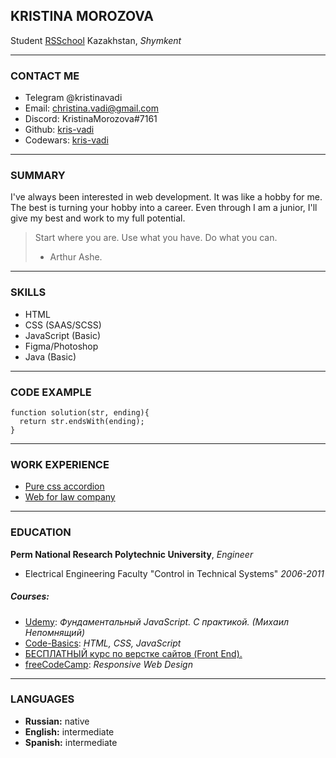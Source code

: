 ## KRISTINA MOROZOVA
Student [RSSchool](https://rs.school/)
Kazakhstan, *Shymkent*

---
### CONTACT ME
- Telegram @kristinavadi
- Email:  <christina.vadi@gmail.com>
- Discord: KristinaMorozova#7161
- Github: [kris-vadi](https://github.com/kris-vadi)
- Codewars: [kris-vadi](https://www.codewars.com/users/kris-vadi)

---
### SUMMARY
I've always been interested in web development.
It was like a hobby for me. The best is turning your hobby into a career.
Even through I am a junior, I'll give my best and work to my full potential.

> Start where you are. Use what you have. Do what you can.
> - Arthur Ashe.

---
### SKILLS
- HTML
- CSS (SAAS/SCSS)
- JavaScript (Basic)
- Figma/Photoshop
- Java (Basic)  

---
### CODE EXAMPLE

```
function solution(str, ending){
  return str.endsWith(ending);
}
```

---
### WORK EXPERIENCE
- [Pure css accordion](https://kris-vadi.github.io/cssBayan/cssBayan/index.html)
- [Web for law company](https://www.alist-perm.ru/)

---
### EDUCATION
**Perm National Research Polytechnic University**, *Engineer*
- Electrical Engineering Faculty "Control in Technical Systems" *2006-2011*

##### Courses:
- [Udemy](https://www.udemy.com/course/fundamental-javascript/): *Фундаментальный JavaScript. C практикой. (Михаил Непомнящий)*
- [Code-Basics](https://code-basics.com/ru/languages/javascript): *HTML, CSS, JavaScript*
- [БЕСПЛАТНЫЙ курс по верстке сайтов (Front End).](https://www.youtube.com/playlist?list=PLM6XATa8CAG4F9nAIYNS5oAiPotxwLFIr)
- [freeCodeCamp](https://www.freecodecamp.org/learn/2022/responsive-web-design/): *Responsive Web Design*

---
### LANGUAGES
- **Russian:** native
- **English:** intermediate
- **Spanish:** intermediate
